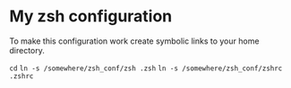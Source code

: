 # My zsh configuration
To make this configuration work create symbolic links to your home directory.

`cd`
`ln -s /somewhere/zsh_conf/zsh .zsh`
`ln -s /somewhere/zsh_conf/zshrc .zshrc`
